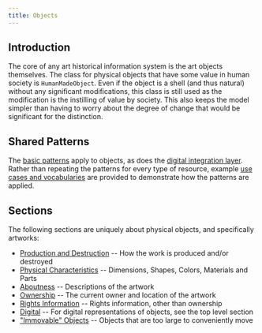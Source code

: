 ```yaml
---
title: Objects
---
```


## Introduction

The core of any art historical information system is the art objects themselves. The class for physical objects that have some value in human society is `HumanMadeObject`. Even if the object is a shell (and thus natural) without any significant modifications, this class is still used as the modification is the instilling of value by society. This also keeps the model simpler than having to worry about the degree of change that would be significant for the distinction.


## Shared Patterns

The [basic patterns](/model/base/) apply to objects, as does the [digital integration layer](/model/digital/). Rather than repeating the patterns for every type of resource, example [use cases and vocabularies](use_cases/) are provided to demonstrate how the patterns are applied.

## Sections

The following sections are uniquely about physical objects, and specifically artworks:

* [Production and Destruction](production/) -- How the work is produced and/or destroyed
* [Physical Characteristics](physical/) -- Dimensions, Shapes, Colors, Materials and Parts
* [Aboutness](aboutness/) -- Descriptions of the artwork
* [Ownership](ownership/) -- The current owner and location of the artwork
* [Rights Information](rights/) -- Rights information, other than ownership
* [Digital](/model/digital/) -- For digital representations of objects, see the top level section
* ["Immovable" Objects](/model/place/) -- Objects that are too large to conveniently move


